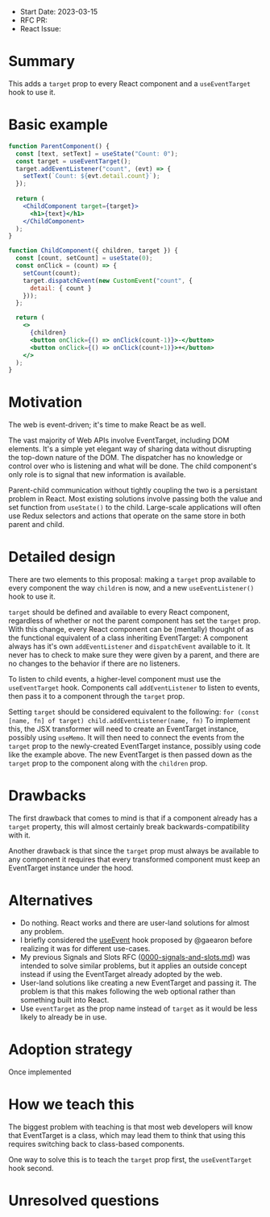 - Start Date: 2023-03-15
- RFC PR: 
- React Issue: 

# Summary

This adds a `target` prop to every React component and a `useEventTarget` hook to use it.

# Basic example

```jsx
function ParentComponent() {
  const [text, setText] = useState("Count: 0");
  const target = useEventTarget();
  target.addEventListener("count", (evt) => {
    setText(`Count: ${evt.detail.count}`);
  });
  
  return (
    <ChildComponent target={target}>
      <h1>{text}</h1>
    </ChildComponent>
  );
}

function ChildComponent({ children, target }) {
  const [count, setCount] = useState(0);
  const onClick = (count) => {
    setCount(count);
    target.dispatchEvent(new CustomEvent("count", {
      detail: { count }
    }));
  };

  return (
    <>
      {children}
      <button onClick={() => onClick(count-1)}>-</button>
      <button onClick={() => onClick(count+1)}>+</button>
    </>
  );
}
```

# Motivation

The web is event-driven; it's time to make React be as well.

The vast majority of Web APIs involve EventTarget, including DOM elements.
It's a simple yet elegant way of sharing data without disrupting the top-down nature of the DOM.
The dispatcher has no knowledge or control over who is listening and what will be done.
The child component's only role is to signal that new information is available.

Parent-child communication without tightly coupling the two is a persistant problem in React.
Most existing solutions involve passing both the value and set function from `useState()` to the child.
Large-scale applications will often use Redux selectors and actions that operate on the same store in both parent and child.

<!--
Why are we doing this? What use cases does it support? What is the expected
outcome?

Please focus on explaining the motivation so that if this RFC is not accepted,
the motivation could be used to develop alternative solutions. In other words,
enumerate the constraints you are trying to solve without coupling them too
closely to the solution you have in mind.
-->

# Detailed design

There are two elements to this proposal: making a `target` prop available to every component the way `children` is now, and a new `useEventListener()` hook to use it.

`target` should be defined and available to every React component, regardless of whether or not the parent component has set the `target` prop.
With this change, every React component can be (mentally) thought of as the functional equivalent of a class inheriting EventTarget:
A component always has it's own `addEventListener` and `dispatchEvent` available to it. It never has to check to make sure they were given by a parent, and there are no changes to the behavior if there are no listeners.

To listen to child events, a higher-level component must use the `useEventTarget` hook.
Components call `addEventListener` to listen to events, then pass it to a component through the `target` prop.

Setting `target` should be considered equivalent to the following: `for (const [name, fn] of target) child.addEventListener(name, fn)`
To implement this, the JSX transformer will need to create an EventTarget instance, possibly using `useMemo`.
It will then need to connect the events from the `target` prop to the newly-created EventTarget instance, possibly using code like the example above.
The new EventTarget is then passed down as the `target` prop to the component along with the `children` prop.

<!--
This is the bulk of the RFC. Explain the design in enough detail for somebody
familiar with React to understand, and for somebody familiar with the
implementation to implement. This should get into specifics and corner-cases,
and include examples of how the feature is used. Any new terminology should be
defined here.
-->

# Drawbacks

The first drawback that comes to mind is that if a component already has a `target` property, this will almost certainly break backwards-compatibility with it.

Another drawback is that since the `target` prop must always be available to any component it requires that every transformed component must keep an EventTarget instance under the hood.


<!--
Why should we *not* do this? Please consider:

- implementation cost, both in term of code size and complexity
- whether the proposed feature can be implemented in user space
- the impact on teaching people React
- integration of this feature with other existing and planned features
- cost of migrating existing React applications (is it a breaking change?)

There are tradeoffs to choosing any path. Attempt to identify them here.
-->

# Alternatives

- Do nothing. React works and there are user-land solutions for almost any problem.
- I briefly considered the [useEvent](https://github.com/reactjs/rfcs/blob/useevent/text/0000-useevent.md) hook proposed by @gaearon before realizing it was for different use-cases.
- My previous Signals and Slots RFC ([0000-signals-and-slots.md](https://github.com/Symbitic/rfcs/blob/master/text/0000-signals-and-slots.md)) was intended to solve similar problems, but it applies an outside concept instead if using the EventTarget already adopted by the web.
- User-land solutions like creating a new EventTarget and passing it. The problem is that this makes following the web optional rather than something built into React.
- Use `eventTarget` as the prop name instead of `target` as it would be less likely to already be in use.

<!--
What other designs have been considered? What is the impact of not doing this?
-->

# Adoption strategy

Once implemented

<!--
If we implement this proposal, how will existing React developers adopt it? Is
this a breaking change? Can we write a codemod? Should we coordinate with
other projects or libraries?
-->

# How we teach this

The biggest problem with teaching is that most web developers will know that EventTarget is a class, which may lead them to think that using this requires switching back to class-based components.

One way to solve this is to teach the `target` prop first, the `useEventTarget` hook second.

<!--
What names and terminology work best for these concepts and why? How is this
idea best presented? As a continuation of existing React patterns?

Would the acceptance of this proposal mean the React documentation must be
re-organized or altered? Does it change how React is taught to new developers
at any level?

How should this feature be taught to existing React developers?
-->

# Unresolved questions

<!--
Optional, but suggested for first drafts. What parts of the design are still
TBD?
-->
